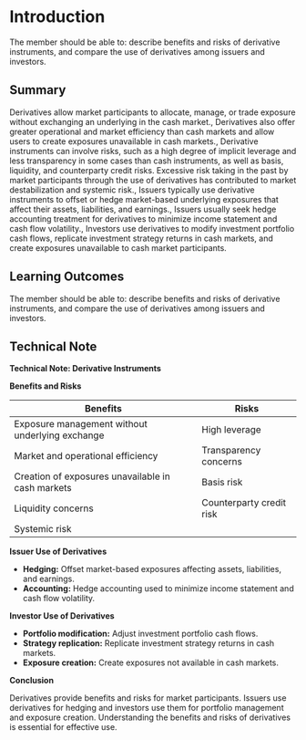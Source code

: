 # Introduction

The member should be able to: describe benefits and risks of derivative instruments, and compare the use of derivatives among issuers and investors.

## Summary

Derivatives allow market participants to allocate, manage, or trade exposure without exchanging an underlying in the cash market., Derivatives also offer greater operational and market efficiency than cash markets and allow users to create exposures unavailable in cash markets., Derivative instruments can involve risks, such as a high degree of implicit leverage and less transparency in some cases than cash instruments, as well as basis, liquidity, and counterparty credit risks. Excessive risk taking in the past by market participants through the use of derivatives has contributed to market destabilization and systemic risk., Issuers typically use derivative instruments to offset or hedge market-based underlying exposures that affect their assets, liabilities, and earnings., Issuers usually seek hedge accounting treatment for derivatives to minimize income statement and cash flow volatility., Investors use derivatives to modify investment portfolio cash flows, replicate investment strategy returns in cash markets, and create exposures unavailable to cash market participants.

## Learning Outcomes

The member should be able to: describe benefits and risks of derivative instruments, and compare the use of derivatives among issuers and investors.

## Technical Note

**Technical Note: Derivative Instruments**

**Benefits and Risks**

| **Benefits** | **Risks** |
|---|---|
| Exposure management without underlying exchange | High leverage |
| Market and operational efficiency | Transparency concerns |
| Creation of exposures unavailable in cash markets | Basis risk |
| Liquidity concerns | Counterparty credit risk |
| Systemic risk |

**Issuer Use of Derivatives**

* **Hedging:** Offset market-based exposures affecting assets, liabilities, and earnings.
* **Accounting:** Hedge accounting used to minimize income statement and cash flow volatility.

**Investor Use of Derivatives**

* **Portfolio modification:** Adjust investment portfolio cash flows.
* **Strategy replication:** Replicate investment strategy returns in cash markets.
* **Exposure creation:** Create exposures not available in cash markets.

**Conclusion**

Derivatives provide benefits and risks for market participants. Issuers use derivatives for hedging and investors use them for portfolio management and exposure creation. Understanding the benefits and risks of derivatives is essential for effective use.
